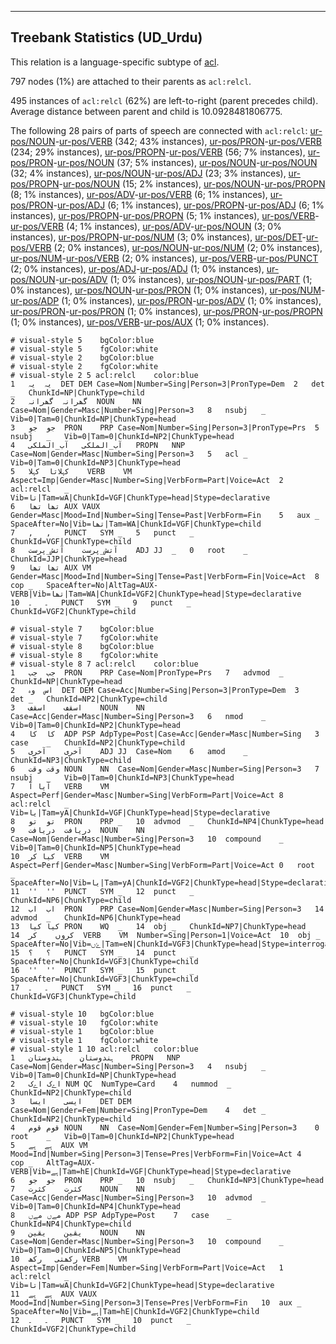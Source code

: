 

--------------------------------------------------------------------------------

## Treebank Statistics (UD_Urdu)

This relation is a language-specific subtype of [acl]().

797 nodes (1%) are attached to their parents as `acl:relcl`.

495 instances of `acl:relcl` (62%) are left-to-right (parent precedes child).
Average distance between parent and child is 10.0928481806775.

The following 28 pairs of parts of speech are connected with `acl:relcl`: [ur-pos/NOUN]()-[ur-pos/VERB]() (342; 43% instances), [ur-pos/PRON]()-[ur-pos/VERB]() (234; 29% instances), [ur-pos/PROPN]()-[ur-pos/VERB]() (56; 7% instances), [ur-pos/PRON]()-[ur-pos/NOUN]() (37; 5% instances), [ur-pos/NOUN]()-[ur-pos/NOUN]() (32; 4% instances), [ur-pos/NOUN]()-[ur-pos/ADJ]() (23; 3% instances), [ur-pos/PROPN]()-[ur-pos/NOUN]() (15; 2% instances), [ur-pos/NOUN]()-[ur-pos/PROPN]() (8; 1% instances), [ur-pos/ADV]()-[ur-pos/VERB]() (6; 1% instances), [ur-pos/PRON]()-[ur-pos/ADJ]() (6; 1% instances), [ur-pos/PROPN]()-[ur-pos/ADJ]() (6; 1% instances), [ur-pos/PROPN]()-[ur-pos/PROPN]() (5; 1% instances), [ur-pos/VERB]()-[ur-pos/VERB]() (4; 1% instances), [ur-pos/ADV]()-[ur-pos/NOUN]() (3; 0% instances), [ur-pos/PROPN]()-[ur-pos/NUM]() (3; 0% instances), [ur-pos/DET]()-[ur-pos/VERB]() (2; 0% instances), [ur-pos/NOUN]()-[ur-pos/NUM]() (2; 0% instances), [ur-pos/NUM]()-[ur-pos/VERB]() (2; 0% instances), [ur-pos/VERB]()-[ur-pos/PUNCT]() (2; 0% instances), [ur-pos/ADJ]()-[ur-pos/ADJ]() (1; 0% instances), [ur-pos/NOUN]()-[ur-pos/ADV]() (1; 0% instances), [ur-pos/NOUN]()-[ur-pos/PART]() (1; 0% instances), [ur-pos/NOUN]()-[ur-pos/PRON]() (1; 0% instances), [ur-pos/NUM]()-[ur-pos/ADP]() (1; 0% instances), [ur-pos/PRON]()-[ur-pos/ADV]() (1; 0% instances), [ur-pos/PRON]()-[ur-pos/PRON]() (1; 0% instances), [ur-pos/PRON]()-[ur-pos/PROPN]() (1; 0% instances), [ur-pos/VERB]()-[ur-pos/AUX]() (1; 0% instances).


~~~ conllu
# visual-style 5	bgColor:blue
# visual-style 5	fgColor:white
# visual-style 2	bgColor:blue
# visual-style 2	fgColor:white
# visual-style 2 5 acl:relcl	color:blue
1	یہ	یہ	DET	DEM	Case=Nom|Number=Sing|Person=3|PronType=Dem	2	det	_	ChunkId=NP|ChunkType=child
2	گھرانہ	گھرانہ	NOUN	NN	Case=Nom|Gender=Masc|Number=Sing|Person=3	8	nsubj	_	Vib=0|Tam=0|ChunkId=NP|ChunkType=head
3	جو	جو	PRON	PRP	Case=Nom|Number=Sing|Person=3|PronType=Prs	5	nsubj	_	Vib=0|Tam=0|ChunkId=NP2|ChunkType=head
4	آب_الملکی	آب_الملکی	PROPN	NNP	Case=Nom|Gender=Masc|Number=Sing|Person=3	5	acl	_	Vib=0|Tam=0|ChunkId=NP3|ChunkType=head
5	کہلاتا	کہلا	VERB	VM	Aspect=Imp|Gender=Masc|Number=Sing|VerbForm=Part|Voice=Act	2	acl:relcl	_	Vib=تا|Tam=wA|ChunkId=VGF|ChunkType=head|Stype=declarative
6	تھا	تھا	AUX	VAUX	Gender=Masc|Mood=Ind|Number=Sing|Tense=Past|VerbForm=Fin	5	aux	_	SpaceAfter=No|Vib=تھا|Tam=WA|ChunkId=VGF|ChunkType=child
7	,	,	PUNCT	SYM	_	5	punct	_	ChunkId=VGF|ChunkType=child
8	آتش_پرست	آتش_پرست	ADJ	JJ	_	0	root	_	ChunkId=JJP|ChunkType=head
9	تھا	تھا	AUX	VM	Gender=Masc|Mood=Ind|Number=Sing|Tense=Past|VerbForm=Fin|Voice=Act	8	cop	_	SpaceAfter=No|AltTag=AUX-VERB|Vib=تھا|Tam=WA|ChunkId=VGF2|ChunkType=head|Stype=declarative
10	۔	۔	PUNCT	SYM	_	9	punct	_	ChunkId=VGF2|ChunkType=child

~~~


~~~ conllu
# visual-style 7	bgColor:blue
# visual-style 7	fgColor:white
# visual-style 8	bgColor:blue
# visual-style 8	fgColor:white
# visual-style 8 7 acl:relcl	color:blue
1	جب	جب	PRON	PRP	Case=Nom|PronType=Prs	7	advmod	_	ChunkId=NP|ChunkType=head
2	اس	وہ	DET	DEM	Case=Acc|Number=Sing|Person=3|PronType=Dem	3	det	_	ChunkId=NP2|ChunkType=child
3	اسقف	اسقف	NOUN	NN	Case=Acc|Gender=Masc|Number=Sing|Person=3	6	nmod	_	Vib=0|Tam=0|ChunkId=NP2|ChunkType=head
4	کا	کا	ADP	PSP	AdpType=Post|Case=Acc|Gender=Masc|Number=Sing	3	case	_	ChunkId=NP2|ChunkType=child
5	آخری	آخری	ADJ	JJ	Case=Nom	6	amod	_	ChunkId=NP3|ChunkType=child
6	وقت	وقت	NOUN	NN	Case=Nom|Gender=Masc|Number=Sing|Person=3	7	nsubj	_	Vib=0|Tam=0|ChunkId=NP3|ChunkType=head
7	آیا	آ	VERB	VM	Aspect=Perf|Gender=Masc|Number=Sing|VerbForm=Part|Voice=Act	8	acl:relcl	_	Vib=یا|Tam=yA|ChunkId=VGF|ChunkType=head|Stype=declarative
8	تو	تو	PRON	PRP	_	10	advmod	_	ChunkId=NP4|ChunkType=head
9	دریافت	دریافت	NOUN	NN	Case=Nom|Gender=Masc|Number=Sing|Person=3	10	compound	_	Vib=0|Tam=0|ChunkId=NP5|ChunkType=head
10	کیا	کر	VERB	VM	Aspect=Perf|Gender=Masc|Number=Sing|VerbForm=Part|Voice=Act	0	root	_	SpaceAfter=No|Vib=یا|Tam=yA|ChunkId=VGF2|ChunkType=head|Stype=declarative
11	''	''	PUNCT	SYM	_	12	punct	_	ChunkId=NP6|ChunkType=child
12	اب	اب	PRON	PRP	Case=Nom|Gender=Masc|Number=Sing|Person=3	14	advmod	_	ChunkId=NP6|ChunkType=head
13	کیا	کیا	PRON	WQ	_	14	obj	_	ChunkId=NP7|ChunkType=head
14	کروں	کر	VERB	VM	Number=Sing|Person=1|Voice=Act	10	obj	_	SpaceAfter=No|Vib=ۓں|Tam=eN|ChunkId=VGF3|ChunkType=head|Stype=interrogative
15	؟	؟	PUNCT	SYM	_	14	punct	_	SpaceAfter=No|ChunkId=VGF3|ChunkType=child
16	''	''	PUNCT	SYM	_	15	punct	_	SpaceAfter=No|ChunkId=VGF3|ChunkType=child
17	۔	۔	PUNCT	SYM	_	16	punct	_	ChunkId=VGF3|ChunkType=child

~~~


~~~ conllu
# visual-style 10	bgColor:blue
# visual-style 10	fgColor:white
# visual-style 1	bgColor:blue
# visual-style 1	fgColor:white
# visual-style 1 10 acl:relcl	color:blue
1	ہندوستان	ہندوستان	PROPN	NNP	Case=Nom|Gender=Masc|Number=Sing|Person=3	4	nsubj	_	Vib=0|Tam=0|ChunkId=NP|ChunkType=head
2	اےک	اےک	NUM	QC	NumType=Card	4	nummod	_	ChunkId=NP2|ChunkType=child
3	ایسی	ایسا	DET	DEM	Case=Nom|Gender=Fem|Number=Sing|PronType=Dem	4	det	_	ChunkId=NP2|ChunkType=child
4	قوم	قوم	NOUN	NN	Case=Nom|Gender=Fem|Number=Sing|Person=3	0	root	_	Vib=0|Tam=0|ChunkId=NP2|ChunkType=head
5	ہے	ہے	AUX	VM	Mood=Ind|Number=Sing|Person=3|Tense=Pres|VerbForm=Fin|Voice=Act	4	cop	_	AltTag=AUX-VERB|Vib=ہے|Tam=hE|ChunkId=VGF|ChunkType=head|Stype=declarative
6	جو	جو	PRON	PRP	_	10	nsubj	_	ChunkId=NP3|ChunkType=head
7	کثرت	کثرت	NOUN	NN	Case=Acc|Gender=Masc|Number=Sing|Person=3	10	advmod	_	Vib=0|Tam=0|ChunkId=NP4|ChunkType=head
8	مےں	مےں	ADP	PSP	AdpType=Post	7	case	_	ChunkId=NP4|ChunkType=child
9	یقین	یقین	NOUN	NN	Case=Nom|Gender=Masc|Number=Sing|Person=3	10	compound	_	Vib=0|Tam=0|ChunkId=NP5|ChunkType=head
10	رکھتی	رکھ	VERB	VM	Aspect=Imp|Gender=Fem|Number=Sing|VerbForm=Part|Voice=Act	1	acl:relcl	_	Vib=تا|Tam=wA|ChunkId=VGF2|ChunkType=head|Stype=declarative
11	ہے	ہے	AUX	VAUX	Mood=Ind|Number=Sing|Person=3|Tense=Pres|VerbForm=Fin	10	aux	_	SpaceAfter=No|Vib=ہے|Tam=hE|ChunkId=VGF2|ChunkType=child
12	۔	۔	PUNCT	SYM	_	10	punct	_	ChunkId=VGF2|ChunkType=child

~~~



